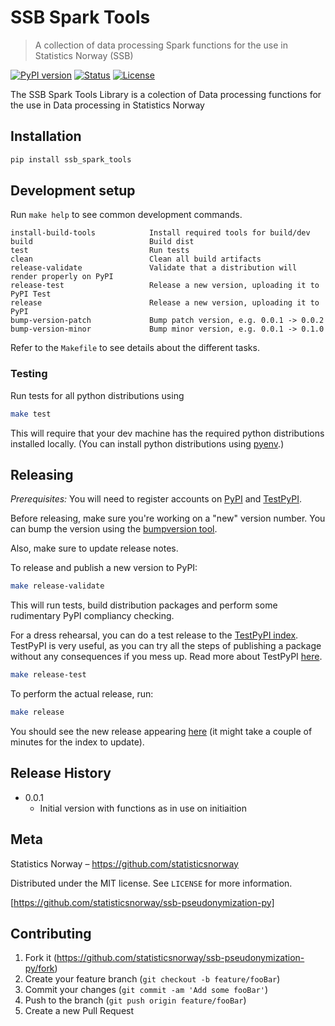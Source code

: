 # SSB Spark Tools
> A collection of data processing Spark functions for the use in Statistics Norway (SSB)

[![PyPI version](https://img.shields.io/pypi/v/ssb_spark_tools.svg)](https://pypi.python.org/pypi/ssb_spark_tools/)
[![Status](https://img.shields.io/pypi/status/ssb_spark_tools.svg)](https://pypi.python.org/pypi/ssb_spark_tools/)
[![License](https://img.shields.io/pypi/l/ssb_spark_tools.svg)](https://pypi.python.org/pypi/ssb_spark_tools/)

The SSB Spark Tools Library is a colection of Data processing functions for the use in Data processing in Statistics Norway



## Installation

```python
pip install ssb_spark_tools
```



## Development setup

Run `make help` to see common development commands.

```
install-build-tools            Install required tools for build/dev
build                          Build dist
test                           Run tests
clean                          Clean all build artifacts
release-validate               Validate that a distribution will render properly on PyPI
release-test                   Release a new version, uploading it to PyPI Test
release                        Release a new version, uploading it to PyPI
bump-version-patch             Bump patch version, e.g. 0.0.1 -> 0.0.2
bump-version-minor             Bump minor version, e.g. 0.0.1 -> 0.1.0
```

Refer to the `Makefile` to see details about the different tasks.


### Testing

Run tests for all python distributions using
```sh
make test
```

This will require that your dev machine has the required python distributions installed locally.
(You can install python distributions using [pyenv](https://realpython.com/intro-to-pyenv/).)


## Releasing

*Prerequisites:*
You will need to register accounts on [PyPI](https://pypi.org/account/register/) and [TestPyPI](https://test.pypi.org/account/register/).

Before releasing, make sure you're working on a "new" version number. You can bump the version using the [bumpversion tool](https://medium.com/@williamhayes/versioning-using-bumpversion-4d13c914e9b8).

Also, make sure to update release notes.

To release and publish a new version to PyPI:
```sh
make release-validate
```

This will run tests, build distribution packages and perform some rudimentary PyPI compliancy checking.

For a dress rehearsal, you can do a test release to the [TestPyPI index](https://test.pypi.org/). TestPyPI is very useful, as you can try all the steps of publishing a package without any consequences if you mess up. Read more about TestPyPI [here](https://packaging.python.org/guides/using-testpypi/).

```sh
make release-test
```

To perform the actual release, run:
```sh
make release
```

You should see the new release appearing [here](https://pypi.org/project/ssb-pseudonymization) (it might take a couple of minutes for the index to update).


## Release History

* 0.0.1
    * Initial version with functions as in use on initiaition


## Meta

Statistics Norway – https://github.com/statisticsnorway

Distributed under the MIT license. See ``LICENSE`` for more information.

[https://github.com/statisticsnorway/ssb-pseudonymization-py]


## Contributing

1. Fork it (<https://github.com/statisticsnorway/ssb-pseudonymization-py/fork>)
2. Create your feature branch (`git checkout -b feature/fooBar`)
3. Commit your changes (`git commit -am 'Add some fooBar'`)
4. Push to the branch (`git push origin feature/fooBar`)
5. Create a new Pull Request